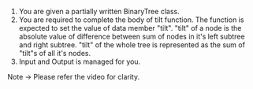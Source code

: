 1. You are given a partially written BinaryTree class.
2. You are required to complete the body of tilt function. The function is expected to set the value of data member "tilt". "tilt" of a node is the absolute value of difference between sum of nodes in it's left subtree and right subtree. "tilt" of the whole tree is represented as the sum of "tilt"s of all it's nodes.
3. Input and Output is managed for you. 

Note -> Please refer the video for clarity.

